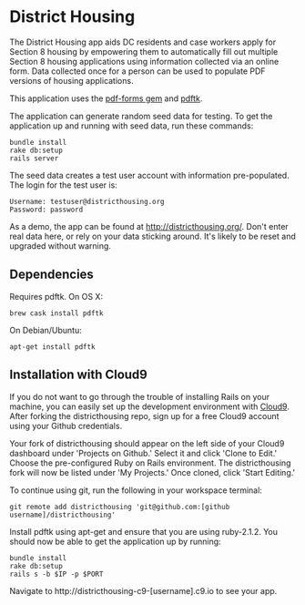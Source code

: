 District Housing
================

The District Housing app aids DC residents and case workers apply for Section 8 housing by empowering them to automatically fill out multiple Section 8 housing applications using information collected via an online form.  Data collected once for a person can be used to populate PDF versions of housing applications.

This application uses the [pdf-forms gem](https://github.com/jkraemer/pdf-forms) and [pdftk](http://www.pdflabs.com/tools/pdftk-the-pdf-toolkit/).

The application can generate random seed data for testing.  To get the application up and running with seed data, run these commands:

    bundle install
    rake db:setup
    rails server

The seed data creates a test user account with information pre-populated.  The login for the test user is:

    Username: testuser@districthousing.org
    Password: password

As a demo, the app can be found at http://districthousing.org/.  Don't enter real data here, or rely on your data sticking around.  It's likely to be reset and upgraded without warning.

## Dependencies

Requires pdftk.  On OS X:

    brew cask install pdftk

On Debian/Ubuntu:

    apt-get install pdftk

## Installation with Cloud9

If you do not want to go through the trouble of installing Rails on your machine, you can easily set up the development environment with [Cloud9](https://c9.io/). After forking the districthousing repo, sign up for a free Cloud9 account using your Github credentials.

Your fork of districthousing should appear on the left side of your Cloud9 dashboard under 'Projects on Github.' Select it and click 'Clone to Edit.' Choose the pre-configured Ruby on Rails environment. The districthousing fork will now be listed under 'My Projects.' Once cloned, click 'Start Editing.'

To continue using git, run the following in your workspace terminal:

    git remote add districthousing 'git@github.com:[github username]/districthousing'

Install pdftk using apt-get and ensure that you are using ruby-2.1.2. You should now be able to get the application up by running:

    bundle install
    rake db:setup
    rails s -b $IP -p $PORT

Navigate to http://districthousing-c9-[username].c9.io to see your app.
